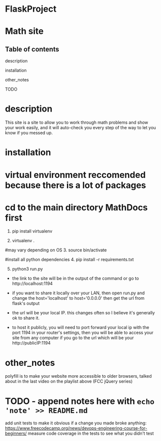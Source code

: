 # FlaskProject
# Math site

## Table of contents
 description
 
 installation
 
 other_notes
 
 TODO


# description
This site is a site to allow you to work through math problems and show your work easily, and it will auto-check you every step of the way to let you know if you messed up.

# installation
# virtual environment reccomended because there is a lot of packages
# cd to the main directory MathDocs first

1. pip install virtualenv

2. virtualenv .

#may vary depending on OS
3. source bin/activate

#install all python dependencies
4. pip install -r requirements.txt

5. python3 run.py

- the link to the site will be in the output of the command or go to http://localhost:1194
- if you want to share it locally over your LAN, then open run.py and change the host='localhost' to host='0.0.0.0' then get the url from flask's output
- the url will be your local IP. this changes often so I believe it's generally ok to share it.


- to host it publicly, you will need to port forward your local ip with the port 1194 in your router's settings, then you will be able to access your site from any computer if you go to the url which will be your http://publicIP:1194


# other_notes
polyfill is to make your website more accessible to older browsers, talked about in the last video on the playlist above (FCC jQuery series)


# TODO - append notes here with `echo 'note' >> README.md`

add unit tests to make it obvious if a change you made broke anything: https://www.freecodecamp.org/news/devops-engineering-course-for-beginners/
measure code coverage in the tests to see what you didn't test
